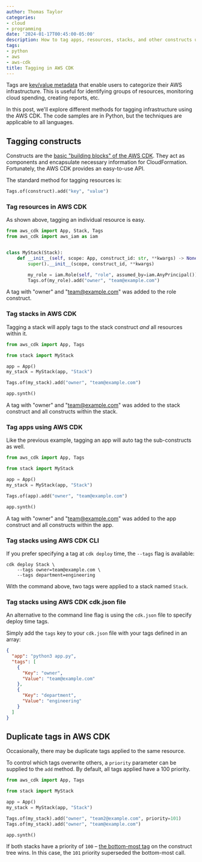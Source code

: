 ```yaml
---
author: Thomas Taylor
categories:
- cloud
- programming
date: '2024-01-17T00:45:00-05:00'
description: How to tag apps, resources, stacks, and other constructs using the AWS CDK.
tags:
- python
- aws
- aws-cdk
title: Tagging in AWS CDK
---
```


Tags are [key/value metadata][1] that enable users to categorize their AWS infrastructure. This is useful for identifying groups of resources, monitoring cloud spending, creating reports, etc.

In this post, we'll explore different methods for tagging infrastructure using the AWS CDK. The code samples are in Python, but the techniques are applicable to all languages.

## Tagging constructs

Constructs are the [basic "building blocks" of the AWS CDK][2]. They act as components and encapsulate necessary information for CloudFormation. Fortunately, the AWS CDK provides an easy-to-use API.

The standard method for tagging resources is:

```python
Tags.of(construct).add("key", "value")
```

### Tag resources in AWS CDK

As shown above, tagging an individual resource is easy. 

```python
from aws_cdk import App, Stack, Tags
from aws_cdk import aws_iam as iam


class MyStack(Stack):
    def __init__(self, scope: App, construct_id: str, **kwargs) -> None:
        super().__init__(scope, construct_id, **kwargs)

        my_role = iam.Role(self, "role", assumed_by=iam.AnyPrincipal())
        Tags.of(my_role).add("owner", "team@example.com")
```

A tag with "owner" and "team@example.com" was added to the role construct.

### Tag stacks in AWS CDK

Tagging a stack will apply tags to the stack construct _and_ all resources within it.

```python
from aws_cdk import App, Tags

from stack import MyStack

app = App()
my_stack = MyStack(app, "Stack")

Tags.of(my_stack).add("owner", "team@example.com")

app.synth()
```

A tag with "owner" and "team@example.com" was added to the stack construct and all constructs within the stack.

### Tag apps using AWS CDK

Like the previous example, tagging an app will auto tag the sub-constructs as well.

```python
from aws_cdk import App, Tags

from stack import MyStack

app = App()
my_stack = MyStack(app, "Stack")

Tags.of(app).add("owner", "team@example.com")

app.synth()
```

A tag with "owner" and "team@example.com" was added to the app construct and all constructs within the app.

### Tag stacks using AWS CDK CLI

If you prefer specifying a tag at `cdk deploy` time, the `--tags` flag is available:

```shell
cdk deploy Stack \
    --tags owner=team@example.com \
    --tags department=engineering
```

With the command above, two tags were applied to a stack named `Stack`.

### Tag stacks using AWS CDK cdk.json file

An alternative to the command line flag is using the `cdk.json` file to specify deploy time tags.

Simply add the `tags` key to your `cdk.json` file with your tags defined in an array:

```json
{
  "app": "python3 app.py",
  "tags": [
    {
      "Key": "owner",
      "Value": "team@example.com"
    },
    {
      "Key": "department",
      "Value": "engineering"
    }
  ]
}
```

## Duplicate tags in AWS CDK

Occasionally, there may be duplicate tags applied to the same resource.

To control which tags overwrite others, a `priority` parameter can be supplied to the `add` method. By default, all tags applied have a 100 priority.

```python
from aws_cdk import App, Tags

from stack import MyStack

app = App()
my_stack = MyStack(app, "Stack")

Tags.of(my_stack).add("owner", "team2@example.com", priority=101)
Tags.of(my_stack).add("owner", "team@example.com")

app.synth()
```

If both stacks have a priority of `100` – [the bottom-most tag][3] on the construct tree wins. In this case, the `101` priority superseded the bottom-most call.

[1]: https://aws.amazon.com/solutions/guidance/tagging-on-aws
[2]: https://docs.aws.amazon.com/cdk/v2/guide/constructs.html
[3]: https://docs.aws.amazon.com/cdk/v2/guide/tagging.html#w53aac21c26c25
